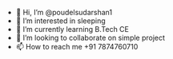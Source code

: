 - 👋 Hi, I’m @poudelsudarshan1
- 👀 I’m interested in sleeping
- 🌱 I’m currently learning B.Tech CE
- 💞️ I’m looking to collaborate on simple project
- 📫 How to reach me +91 7874760710

<!---
poudelsudarshan1/poudelsudarshan1 is a ✨ special ✨ repository because its `README.md` (this file) appears on your GitHub profile.
You can click the Preview link to take a look at your changes.
--->
